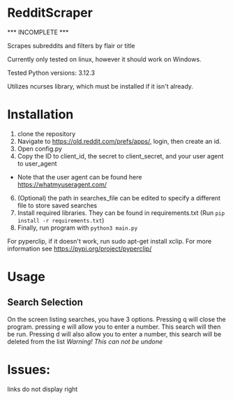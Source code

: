 # RedditScraper

*** INCOMPLETE ***

Scrapes subreddits and filters by flair or title


Currently only tested on linux, however it should work on Windows.

Tested Python versions: 3.12.3

Utilizes ncurses library, which must be installed if it isn't already.

# Installation

1. clone the repository
2. Navigate to https://old.reddit.com/prefs/apps/, login, then create an id.
3. Open config.py
4. Copy the ID to client_id, the secret to client_secret, and your user agent to user_agent
* Note that the user agent can be found here https://whatmyuseragent.com/
6. (Optional) the path in searches_file can be edited to specify a different file to store saved searches
7. Install required libraries. They can be found in requirements.txt (Run `pip install -r requirements.txt`)
8. Finally, run program with `python3 main.py`


For pyperclip, if it doesn't work, run sudo apt-get install xclip. For more information see https://pypi.org/project/pyperclip/

# Usage

## Search Selection

On the screen listing searches, you have 3 options. Pressing q will close the program. pressing e will allow you to enter a number. This search will then be run.
Pressing d will also allow you to enter a number, this search will be deleted from the list *Warning! This can not be undone*




# Issues:

links do not display right